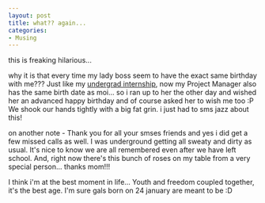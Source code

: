 ```yaml
---
layout: post
title: what?? again...
categories:
- Musing
---
```



this is freaking hilarious...

why it is that every time my lady boss seem to have the exact same birthday with me??? Just like my [undergrad internship](/last-day-at-internship/), now my Project Manager also has the same birth date as moi... so i ran up to her the other day and wished her an advanced happy birthday and of course asked her to wish me too :P We shook our hands tightly with a big fat grin. i just had to sms jazz about this!

on another note - Thank you for all your smses friends and yes i did get a few missed calls as well. I was underground getting all sweaty and dirty as usual. It's nice to know we are all remembered even after we have left school. And, right now there's this bunch of roses on my table from a very special person... thanks mom!!!

I think i'm at the best moment in life... Youth and freedom coupled together, it's the best age. I'm sure gals born on 24 january are meant to be :D
